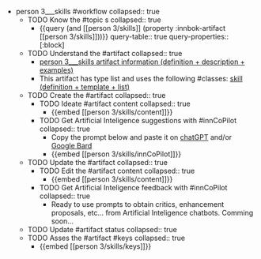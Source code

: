 
- person 3___skills #workflow
   collapsed:: true
  - TODO Know the #topic s
    collapsed:: true
    - {{query (and [[person 3/skills]] (property :innbok-artifact [[person 3/skills]]))}}
      query-table:: true
      query-properties:: [:block]
  - TODO Understand the #artifact
    collapsed:: true
    - [person 3___skills artifact information (definition + description + examples)](https://go.innbok.com/#/page/innBoK%2Fperson-%28id%29%2Fskills%2Finfo)
    - This artifact has type list and uses the following #classes: [skill (definition + template + list)](https://go.innbok.com/#/page/innBoK%2Fclass%2Fskill)
  - TODO Create the #artifact
     collapsed:: true
    - TODO Ideate #artifact content
      collapsed:: true
      - {{embed [[person 3/skills/content]]}}
    - TODO Get Artificial Inteligence suggestions with #innCoPilot
      collapsed:: true
      - Copy the prompt below and paste it on [chatGPT](https://chat.openai.com) and/or [Google Bard](https://bard.google.com/chat)
      - {{embed [[person 3/skills/innCoPilot]]}}
  - TODO Update the #artifact
    collapsed:: true
    - TODO Edit the #artifact content
     collapsed:: true
      - {{embed [[person 3/skills/content]]}}
    - TODO Get Artificial Inteligence feedback with #innCoPilot
      collapsed:: true
      - Ready to use prompts to obtain critics, enhancement proposals, etc... from Artificial Inteligence chatbots. Comming soon...
  - TODO Update #artifact status
    collapsed:: true
  - TODO Asses the #artifact #keys
    collapsed:: true
    - {{embed [[person 3/skills/keys]]}}



